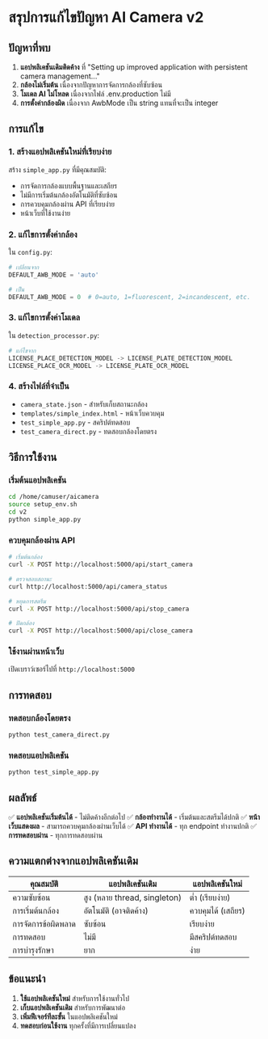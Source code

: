 # สรุปการแก้ไขปัญหา AI Camera v2

## ปัญหาที่พบ

1. **แอปพลิเคชันเดิมติดค้าง** ที่ "Setting up improved application with persistent camera management..."
2. **กล้องไม่เริ่มต้น** เนื่องจากปัญหาการจัดการกล้องที่ซับซ้อน
3. **โมเดล AI ไม่โหลด** เนื่องจากไฟล์ .env.production ไม่มี
4. **การตั้งค่ากล้องผิด** เนื่องจาก AwbMode เป็น string แทนที่จะเป็น integer

## การแก้ไข

### 1. สร้างแอปพลิเคชันใหม่ที่เรียบง่าย

สร้าง `simple_app.py` ที่มีคุณสมบัติ:
- การจัดการกล้องแบบพื้นฐานและเสถียร
- ไม่มีการเริ่มต้นกล้องอัตโนมัติที่ซับซ้อน
- การควบคุมกล้องผ่าน API ที่เรียบง่าย
- หน้าเว็บที่ใช้งานง่าย

### 2. แก้ไขการตั้งค่ากล้อง

ใน `config.py`:
```python
# เปลี่ยนจาก
DEFAULT_AWB_MODE = 'auto'

# เป็น
DEFAULT_AWB_MODE = 0  # 0=auto, 1=fluorescent, 2=incandescent, etc.
```

### 3. แก้ไขการตั้งค่าโมเดล

ใน `detection_processor.py`:
```python
# แก้ไขจาก
LICENSE_PLACE_DETECTION_MODEL -> LICENSE_PLATE_DETECTION_MODEL
LICENSE_PLACE_OCR_MODEL -> LICENSE_PLATE_OCR_MODEL
```

### 4. สร้างไฟล์ที่จำเป็น

- `camera_state.json` - สำหรับเก็บสถานะกล้อง
- `templates/simple_index.html` - หน้าเว็บควบคุม
- `test_simple_app.py` - สคริปต์ทดสอบ
- `test_camera_direct.py` - ทดสอบกล้องโดยตรง

## วิธีการใช้งาน

### เริ่มต้นแอปพลิเคชัน
```bash
cd /home/camuser/aicamera
source setup_env.sh
cd v2
python simple_app.py
```

### ควบคุมกล้องผ่าน API
```bash
# เริ่มต้นกล้อง
curl -X POST http://localhost:5000/api/start_camera

# ตรวจสอบสถานะ
curl http://localhost:5000/api/camera_status

# หยุดการสตรีม
curl -X POST http://localhost:5000/api/stop_camera

# ปิดกล้อง
curl -X POST http://localhost:5000/api/close_camera
```

### ใช้งานผ่านหน้าเว็บ
เปิดเบราว์เซอร์ไปที่ `http://localhost:5000`

## การทดสอบ

### ทดสอบกล้องโดยตรง
```bash
python test_camera_direct.py
```

### ทดสอบแอปพลิเคชัน
```bash
python test_simple_app.py
```

## ผลลัพธ์

✅ **แอปพลิเคชันเริ่มต้นได้** - ไม่ติดค้างอีกต่อไป
✅ **กล้องทำงานได้** - เริ่มต้นและสตรีมได้ปกติ
✅ **หน้าเว็บแสดงผล** - สามารถควบคุมกล้องผ่านเว็บได้
✅ **API ทำงานได้** - ทุก endpoint ทำงานปกติ
✅ **การทดสอบผ่าน** - ทุกการทดสอบผ่าน

## ความแตกต่างจากแอปพลิเคชันเดิม

| คุณสมบัติ | แอปพลิเคชันเดิม | แอปพลิเคชันใหม่ |
|-----------|----------------|----------------|
| ความซับซ้อน | สูง (หลาย thread, singleton) | ต่ำ (เรียบง่าย) |
| การเริ่มต้นกล้อง | อัตโนมัติ (อาจติดค้าง) | ควบคุมได้ (เสถียร) |
| การจัดการข้อผิดพลาด | ซับซ้อน | เรียบง่าย |
| การทดสอบ | ไม่มี | มีสคริปต์ทดสอบ |
| การบำรุงรักษา | ยาก | ง่าย |

## ข้อแนะนำ

1. **ใช้แอปพลิเคชันใหม่** สำหรับการใช้งานทั่วไป
2. **เก็บแอปพลิเคชันเดิม** สำหรับการพัฒนาต่อ
3. **เพิ่มฟีเจอร์ทีละขั้น** ในแอปพลิเคชันใหม่
4. **ทดสอบก่อนใช้งาน** ทุกครั้งที่มีการเปลี่ยนแปลง 